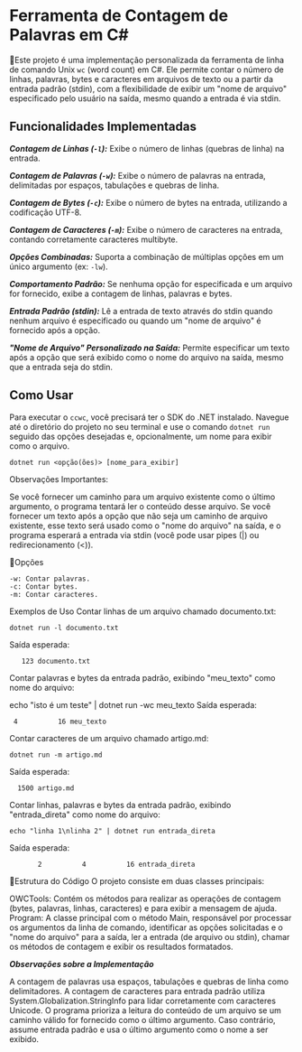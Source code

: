 ﻿# Ferramenta de Contagem de Palavras em C#

📑Este projeto é uma implementação personalizada da ferramenta de linha de comando Unix `wc` (word count) em C#. Ele permite contar o número de linhas, palavras, bytes e caracteres em arquivos de texto ou a partir da entrada padrão (stdin), com a flexibilidade de exibir um "nome de arquivo" especificado pelo usuário na saída, mesmo quando a entrada é via stdin.

## Funcionalidades Implementadas

***Contagem de Linhas (`-l`):*** Exibe o número de linhas (quebras de linha) na entrada.

***Contagem de Palavras (`-w`):*** Exibe o número de palavras na entrada, delimitadas por espaços, tabulações e quebras de linha.

***Contagem de Bytes (`-c`):*** Exibe o número de bytes na entrada, utilizando a codificação UTF-8.

***Contagem de Caracteres (`-m`):*** Exibe o número de caracteres na entrada, contando corretamente caracteres multibyte.

***Opções Combinadas:*** Suporta a combinação de múltiplas opções em um único argumento (ex: `-lw`).

***Comportamento Padrão:*** Se nenhuma opção for especificada e um arquivo for fornecido, exibe a contagem de linhas, palavras e bytes.

***Entrada Padrão (stdin):*** Lê a entrada de texto através do stdin quando nenhum arquivo é especificado ou quando um "nome de arquivo" é fornecido após a opção.

***"Nome de Arquivo" Personalizado na Saída:*** Permite especificar um texto após a opção que será exibido como o nome do arquivo na 
saída, mesmo que a entrada seja do stdin.

## Como Usar

Para executar o `ccwc`, você precisará ter o SDK do .NET instalado. Navegue até o diretório do projeto no seu terminal e use o comando `dotnet run` seguido das opções desejadas e, opcionalmente, um nome para exibir como o arquivo.

    dotnet run <opção(ões)> [nome_para_exibir]
Observações Importantes:

Se você fornecer um caminho para um arquivo existente como o último argumento, o programa tentará ler o conteúdo desse arquivo.
Se você fornecer um texto após a opção que não seja um caminho de arquivo existente, esse texto será usado como o "nome do arquivo" na saída, e o programa esperará a entrada via stdin (você pode usar pipes (|) ou redirecionamento (<)).

📌Opções
```-l: Contar linhas.
-w: Contar palavras.
-c: Contar bytes.
-m: Contar caracteres.
```
Exemplos de Uso
Contar linhas de um arquivo chamado documento.txt:

    dotnet run -l documento.txt

Saída esperada:

       123 documento.txt

Contar palavras e bytes da entrada padrão, exibindo "meu_texto" como nome do arquivo:

echo "isto é um teste" | dotnet run -wc meu_texto
Saída esperada:

     4          16 meu_texto
Contar caracteres de um arquivo chamado artigo.md:

    dotnet run -m artigo.md

Saída esperada:

      1500 artigo.md

Contar linhas, palavras e bytes da entrada padrão, exibindo "entrada_direta" como nome do arquivo:

    echo "linha 1\nlinha 2" | dotnet run entrada_direta

Saída esperada:

           2          4          16 entrada_direta

📌Estrutura do Código
O projeto consiste em duas classes principais:

OWCTools: Contém os métodos para realizar as operações de contagem (bytes, palavras, linhas, caracteres) e para exibir a mensagem de ajuda.
Program: A classe principal com o método Main, responsável por processar os argumentos da linha de comando, identificar as opções solicitadas e o "nome do arquivo" para a saída, ler a entrada (de arquivo ou stdin), chamar os métodos de contagem e exibir os resultados formatados.

***Observações sobre a Implementação***

A contagem de palavras usa espaços, tabulações e quebras de linha como delimitadores.
A contagem de caracteres para entrada padrão utiliza System.Globalization.StringInfo para lidar corretamente com caracteres Unicode.
O programa prioriza a leitura do conteúdo de um arquivo se um caminho válido for fornecido como o último argumento. Caso contrário, assume entrada padrão e usa o último argumento como o nome a ser exibido.
